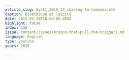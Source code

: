 ```yaml
---
article_slug: SynE1_2015_12_sharing-to-communicate
caption: Bioéthique et laïcité
date: 2015-04-29T10:00:00.000Z
highlight: false
index: 156
issue: content/issues/brains-that-pull-the-triggers.md
language: English
type: youtube
years: 2015

---
```

